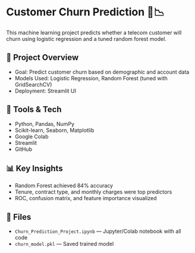 # Customer Churn Prediction 🧠📉

This machine learning project predicts whether a telecom customer will churn using logistic regression and a tuned random forest model.

## 📌 Project Overview
- Goal: Predict customer churn based on demographic and account data
- Models Used: Logistic Regression, Random Forest (tuned with GridSearchCV)
- Deployment: Streamlit UI

## 🚀 Tools & Tech
- Python, Pandas, NumPy
- Scikit-learn, Seaborn, Matplotlib
- Google Colab
- Streamlit
- GitHub

## 📊 Key Insights
- Random Forest achieved 84% accuracy
- Tenure, contract type, and monthly charges were top predictors
- ROC, confusion matrix, and feature importance visualized

## 📁 Files
- `Churn_Prediction_Project.ipynb` — Jupyter/Colab notebook with all code
- `churn_model.pkl` — Saved trained model


